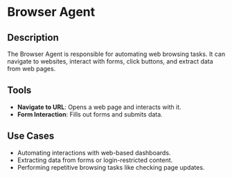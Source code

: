 # Browser Agent

## Description
The Browser Agent is responsible for automating web browsing tasks. It can navigate to websites, interact with forms, click buttons, and extract data from web pages.

## Tools
- **Navigate to URL**: Opens a web page and interacts with it.
- **Form Interaction**: Fills out forms and submits data.

## Use Cases
- Automating interactions with web-based dashboards.
- Extracting data from forms or login-restricted content.
- Performing repetitive browsing tasks like checking page updates.